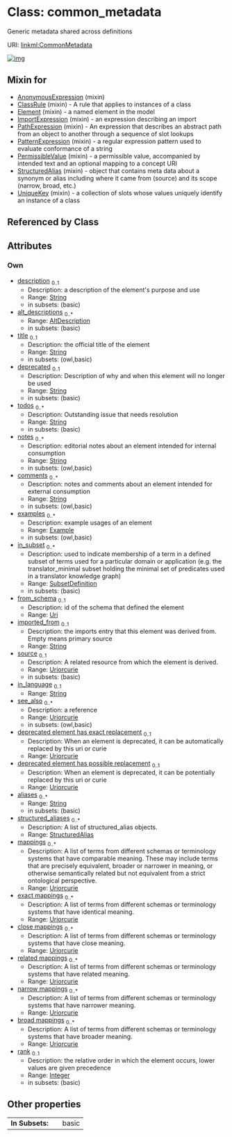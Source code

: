 
# Class: common_metadata


Generic metadata shared across definitions

URI: [linkml:CommonMetadata](https://w3id.org/linkml/CommonMetadata)


[![img](https://yuml.me/diagram/nofunky;dir:TB/class/[SubsetDefinition],[StructuredAlias],[Example],[StructuredAlias]<structured_aliases%200..*-++[CommonMetadata&#124;description:string%20%3F;title:string%20%3F;deprecated:string%20%3F;todos:string%20*;notes:string%20*;comments:string%20*;from_schema:uri%20%3F;imported_from:string%20%3F;source:uriorcurie%20%3F;in_language:string%20%3F;see_also:uriorcurie%20*;deprecated_element_has_exact_replacement:uriorcurie%20%3F;deprecated_element_has_possible_replacement:uriorcurie%20%3F;aliases:string%20*;mappings:uriorcurie%20*;exact_mappings:uriorcurie%20*;close_mappings:uriorcurie%20*;related_mappings:uriorcurie%20*;narrow_mappings:uriorcurie%20*;broad_mappings:uriorcurie%20*;rank:integer%20%3F],[SubsetDefinition]<in_subset%200..*-%20[CommonMetadata],[Example]<examples%200..*-++[CommonMetadata],[AltDescription]<alt_descriptions%200..*-++[CommonMetadata],[UniqueKey]uses%20-.->[CommonMetadata],[StructuredAlias]uses%20-.->[CommonMetadata],[PermissibleValue]uses%20-.->[CommonMetadata],[PatternExpression]uses%20-.->[CommonMetadata],[PathExpression]uses%20-.->[CommonMetadata],[ImportExpression]uses%20-.->[CommonMetadata],[Element]uses%20-.->[CommonMetadata],[ClassRule]uses%20-.->[CommonMetadata],[AnonymousExpression]uses%20-.->[CommonMetadata],[UniqueKey],[PermissibleValue],[PatternExpression],[PathExpression],[ImportExpression],[Element],[ClassRule],[AnonymousExpression],[AltDescription])](https://yuml.me/diagram/nofunky;dir:TB/class/[SubsetDefinition],[StructuredAlias],[Example],[StructuredAlias]<structured_aliases%200..*-++[CommonMetadata&#124;description:string%20%3F;title:string%20%3F;deprecated:string%20%3F;todos:string%20*;notes:string%20*;comments:string%20*;from_schema:uri%20%3F;imported_from:string%20%3F;source:uriorcurie%20%3F;in_language:string%20%3F;see_also:uriorcurie%20*;deprecated_element_has_exact_replacement:uriorcurie%20%3F;deprecated_element_has_possible_replacement:uriorcurie%20%3F;aliases:string%20*;mappings:uriorcurie%20*;exact_mappings:uriorcurie%20*;close_mappings:uriorcurie%20*;related_mappings:uriorcurie%20*;narrow_mappings:uriorcurie%20*;broad_mappings:uriorcurie%20*;rank:integer%20%3F],[SubsetDefinition]<in_subset%200..*-%20[CommonMetadata],[Example]<examples%200..*-++[CommonMetadata],[AltDescription]<alt_descriptions%200..*-++[CommonMetadata],[UniqueKey]uses%20-.->[CommonMetadata],[StructuredAlias]uses%20-.->[CommonMetadata],[PermissibleValue]uses%20-.->[CommonMetadata],[PatternExpression]uses%20-.->[CommonMetadata],[PathExpression]uses%20-.->[CommonMetadata],[ImportExpression]uses%20-.->[CommonMetadata],[Element]uses%20-.->[CommonMetadata],[ClassRule]uses%20-.->[CommonMetadata],[AnonymousExpression]uses%20-.->[CommonMetadata],[UniqueKey],[PermissibleValue],[PatternExpression],[PathExpression],[ImportExpression],[Element],[ClassRule],[AnonymousExpression],[AltDescription])

## Mixin for

 * [AnonymousExpression](AnonymousExpression.md) (mixin) 
 * [ClassRule](ClassRule.md) (mixin)  - A rule that applies to instances of a class
 * [Element](Element.md) (mixin)  - a named element in the model
 * [ImportExpression](ImportExpression.md) (mixin)  - an expression describing an import
 * [PathExpression](PathExpression.md) (mixin)  - An expression that describes an abstract path from an object to another through a sequence of slot lookups
 * [PatternExpression](PatternExpression.md) (mixin)  - a regular expression pattern used to evaluate conformance of a string
 * [PermissibleValue](PermissibleValue.md) (mixin)  - a permissible value, accompanied by intended text and an optional mapping to a concept URI
 * [StructuredAlias](StructuredAlias.md) (mixin)  - object that contains meta data about a synonym or alias including where it came from (source) and its scope (narrow, broad, etc.)
 * [UniqueKey](UniqueKey.md) (mixin)  - a collection of slots whose values uniquely identify an instance of a class

## Referenced by Class


## Attributes


### Own

 * [description](description.md)  <sub>0..1</sub>
     * Description: a description of the element's purpose and use
     * Range: [String](types/String.md)
     * in subsets: (basic)
 * [alt_descriptions](alt_descriptions.md)  <sub>0..\*</sub>
     * Range: [AltDescription](AltDescription.md)
     * in subsets: (basic)
 * [title](title.md)  <sub>0..1</sub>
     * Description: the official title of the element
     * Range: [String](types/String.md)
     * in subsets: (owl,basic)
 * [deprecated](deprecated.md)  <sub>0..1</sub>
     * Description: Description of why and when this element will no longer be used
     * Range: [String](types/String.md)
     * in subsets: (basic)
 * [todos](todos.md)  <sub>0..\*</sub>
     * Description: Outstanding issue that needs resolution
     * Range: [String](types/String.md)
     * in subsets: (basic)
 * [notes](notes.md)  <sub>0..\*</sub>
     * Description: editorial notes about an element intended for internal consumption
     * Range: [String](types/String.md)
     * in subsets: (owl,basic)
 * [comments](comments.md)  <sub>0..\*</sub>
     * Description: notes and comments about an element intended for external consumption
     * Range: [String](types/String.md)
     * in subsets: (owl,basic)
 * [examples](examples.md)  <sub>0..\*</sub>
     * Description: example usages of an element
     * Range: [Example](Example.md)
     * in subsets: (owl,basic)
 * [in_subset](in_subset.md)  <sub>0..\*</sub>
     * Description: used to indicate membership of a term in a defined subset of terms used for a particular domain or application (e.g. the translator_minimal subset holding the minimal set of predicates used in a translator knowledge graph)
     * Range: [SubsetDefinition](SubsetDefinition.md)
     * in subsets: (basic)
 * [from_schema](from_schema.md)  <sub>0..1</sub>
     * Description: id of the schema that defined the element
     * Range: [Uri](types/Uri.md)
 * [imported_from](imported_from.md)  <sub>0..1</sub>
     * Description: the imports entry that this element was derived from.  Empty means primary source
     * Range: [String](types/String.md)
 * [source](source.md)  <sub>0..1</sub>
     * Description: A related resource from which the element is derived.
     * Range: [Uriorcurie](types/Uriorcurie.md)
     * in subsets: (basic)
 * [in_language](in_language.md)  <sub>0..1</sub>
     * Range: [String](types/String.md)
 * [see_also](see_also.md)  <sub>0..\*</sub>
     * Description: a reference
     * Range: [Uriorcurie](types/Uriorcurie.md)
     * in subsets: (owl,basic)
 * [deprecated element has exact replacement](deprecated_element_has_exact_replacement.md)  <sub>0..1</sub>
     * Description: When an element is deprecated, it can be automatically replaced by this uri or curie
     * Range: [Uriorcurie](types/Uriorcurie.md)
 * [deprecated element has possible replacement](deprecated_element_has_possible_replacement.md)  <sub>0..1</sub>
     * Description: When an element is deprecated, it can be potentially replaced by this uri or curie
     * Range: [Uriorcurie](types/Uriorcurie.md)
 * [aliases](aliases.md)  <sub>0..\*</sub>
     * Range: [String](types/String.md)
     * in subsets: (basic)
 * [structured_aliases](structured_aliases.md)  <sub>0..\*</sub>
     * Description: A list of structured_alias objects.
     * Range: [StructuredAlias](StructuredAlias.md)
 * [mappings](mappings.md)  <sub>0..\*</sub>
     * Description: A list of terms from different schemas or terminology systems that have comparable meaning. These may include terms that are precisely equivalent, broader or narrower in meaning, or otherwise semantically related but not equivalent from a strict ontological perspective.
     * Range: [Uriorcurie](types/Uriorcurie.md)
 * [exact mappings](exact_mappings.md)  <sub>0..\*</sub>
     * Description: A list of terms from different schemas or terminology systems that have identical meaning.
     * Range: [Uriorcurie](types/Uriorcurie.md)
 * [close mappings](close_mappings.md)  <sub>0..\*</sub>
     * Description: A list of terms from different schemas or terminology systems that have close meaning.
     * Range: [Uriorcurie](types/Uriorcurie.md)
 * [related mappings](related_mappings.md)  <sub>0..\*</sub>
     * Description: A list of terms from different schemas or terminology systems that have related meaning.
     * Range: [Uriorcurie](types/Uriorcurie.md)
 * [narrow mappings](narrow_mappings.md)  <sub>0..\*</sub>
     * Description: A list of terms from different schemas or terminology systems that have narrower meaning.
     * Range: [Uriorcurie](types/Uriorcurie.md)
 * [broad mappings](broad_mappings.md)  <sub>0..\*</sub>
     * Description: A list of terms from different schemas or terminology systems that have broader meaning.
     * Range: [Uriorcurie](types/Uriorcurie.md)
 * [rank](rank.md)  <sub>0..1</sub>
     * Description: the relative order in which the element occurs, lower values are given precedence
     * Range: [Integer](types/Integer.md)
     * in subsets: (basic)

## Other properties

|  |  |  |
| --- | --- | --- |
| **In Subsets:** | | basic |

